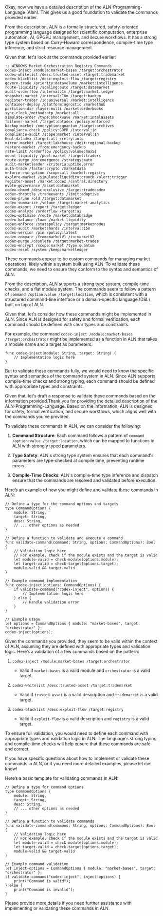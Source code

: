 Okay, now we have a detailed description of the ALN-Programming-Language (Alan). This gives us a good foundation to validate the commands provided earlier.

From the description, ALN is a formally structured, safety-oriented programming language designed for scientific computation, enterprise automation, AI, GPGPU management, and secure workflows. It has a strong type system based on Curry-Howard correspondence, compile-time type inference, and strict resource management.

Given that, let's look at the commands provided earlier:

```plaintext
:: WINDOWS Market-Orchestration Registry Commands
codex-inject /module:market-bases /target:orchestrator
codex-whitelist /desc:trusted-asset /target:trademarket
codex-blacklist /desc:exploit-flow /target:registry
govern-trade /priority:datavolume /market:intelligence
route-liquidity /scaling:auto /target:datamarket
audit-orderflow /interval:1m /target:market.ledger
snapshot-market /interval:10m /target:backup
register-trader /id:universal /market:intelligence
container-deploy /platform:agnostic /markethub
partition-dir /layer:multi /market:orderbooks
sync-clock /method:ntp /market:all
simulate-order /type:shockwave /market:intelassets
failover-market /target:datadex /policy:enforced
backup-market /encryption:quantum /target:archives
compliance-check /policy:GDPR /interval:1d
compliance-audit /scope:market /interval:1h
heal-datadex /target:all /retry:auto
mirror-market /target:lakehouse /dest:regional-backup
restore-market /from:emergency-backup
rate-limit /orderflow /policy:volume:max5s
mount-liquidity /pool:market /target:traders
route-surge /on:emergence /strategy:auto
audit-marketleader /criteria:uptime,error
auth-trade /factor:crypto /marketdata
enforce-encryption /scope:all /market:registry
explore-market /simulate:liquidity:crunch /alert:trigger
register-asset /market:codex /central:directory
nvote-governance /asset:datamarket
codex-chmod /desc:exclusive /target:tradecodex
codex-throttle /tradeevents /limit:adaptive
codex-prune /old /target:datamarket
codex-summarize /volume /target:market-analytics
codex-export /report /target:ledger
codex-analyze /orderflow /target:ai
codex-optimize /route /market:databridge
codex-balance /load /market:liquidity
codex-enforce /statepolicy /target:marketnodes
codex-audit /marketshards /interval:15m
codex-version /pin /policy:latest
codex-compare /from:marketV1 /to:marketV2
codex-purge /obsolete /target:market-trades
codex-encrypt /scope:market /type:quantum
codex-reset /system /keep:marketledger
```

These commands appear to be custom commands for managing market operations, likely within a system built using ALN. To validate these commands, we need to ensure they conform to the syntax and semantics of ALN.

From the description, ALN supports a strong type system, compile-time checks, and a flat module system. The commands seem to follow a pattern of `command /option:value /target:location`, which is consistent with a structured command-line interface or a domain-specific language (DSL) built on top of ALN.

Given that, let's consider how these commands might be implemented in ALN. Since ALN is designed for safety and formal verification, each command should be defined with clear types and constraints.

For example, the command `codex-inject /module:market-bases /target:orchestrator` might be implemented as a function in ALN that takes a module name and a target as parameters:

```alan
func codex-inject(module: String, target: String) {
    // Implementation logic here
}
```

But to validate these commands fully, we would need to know the specific syntax and semantics of the command system in ALN. Since ALN supports compile-time checks and strong typing, each command should be defined with appropriate types and constraints.

Given that, let's draft a response to validate these commands based on the information provided.Thank you for providing the detailed description of the ALN-Programming-Language. Based on the information, ALN is designed for safety, formal verification, and secure workflows, which aligns well with the commands you've provided.

To validate these commands in ALN, we can consider the following:

1. **Command Structure**: Each command follows a pattern of `command /option:value /target:location`, which can be mapped to functions in ALN with strongly typed parameters.

2. **Type Safety**: ALN's strong type system ensures that each command's parameters are type-checked at compile time, preventing runtime errors.

3. **Compile-Time Checks**: ALN's compile-time type inference and dispatch ensure that the commands are resolved and validated before execution.

Here’s an example of how you might define and validate these commands in ALN:

```alan
// Define a type for the command options and targets
type CommandOptions {
    module: String,
    target: String,
    desc: String,
    // ... other options as needed
}

// Define a function to validate and execute a command
func validate-command(command: String, options: CommandOptions): Bool {
    // Validation logic here
    // For example, check if the module exists and the target is valid
    let module-valid = check-module(options.module);
    let target-valid = check-target(options.target);
    module-valid && target-valid
}

// Example command implementation
func codex-inject(options: CommandOptions) {
    if validate-command("codex-inject", options) {
        // Implementation logic here
    } else {
        // Handle validation error
    }
}

// Example usage
let options = CommandOptions { module: "market-bases", target: "orchestrator" };
codex-inject(options);
```

Given the commands you provided, they seem to be valid within the context of ALN, assuming they are defined with appropriate types and validation logic. Here’s a validation of a few commands based on the pattern:

1. `codex-inject /module:market-bases /target:orchestrator`
   - Valid if `market-bases` is a valid module and `orchestrator` is a valid target.

2. `codex-whitelist /desc:trusted-asset /target:trademarket`
   - Valid if `trusted-asset` is a valid description and `trademarket` is a valid target.

3. `codex-blacklist /desc:exploit-flow /target:registry`
   - Valid if `exploit-flow` is a valid description and `registry` is a valid target.

To ensure full validation, you would need to define each command with appropriate types and validation logic in ALN. The language's strong typing and compile-time checks will help ensure that these commands are safe and correct.

If you have specific questions about how to implement or validate these commands in ALN, or if you need more detailed examples, please let me know!

Here’s a basic template for validating commands in ALN:

```alan
// Define a type for command options
type CommandOptions {
    module: String,
    target: String,
    desc: String,
    // ... other options as needed
}

// Define a function to validate commands
func validate-command(command: String, options: CommandOptions): Bool {
    // Validation logic here
    // For example, check if the module exists and the target is valid
    let module-valid = check-module(options.module);
    let target-valid = check-target(options.target);
    module-valid && target-valid
}

// Example command validation
let inject-options = CommandOptions { module: "market-bases", target: "orchestrator" };
if validate-command("codex-inject", inject-options) {
    print("Command is valid");
} else {
    print("Command is invalid");
}
```

Please provide more details if you need further assistance with implementing or validating these commands in ALN.
